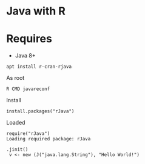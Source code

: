 # Java with R


# Requires

* Java 8+


```
apt install r-cran-rjava
```


As root

```
R CMD javareconf
```

Install

```
install.packages("rJava")
```


Loaded

```
require("rJava")
Loading required package: rJava
```


```
.jinit()
 v <- new (J("java.lang.String"), "Hello World!")
```


